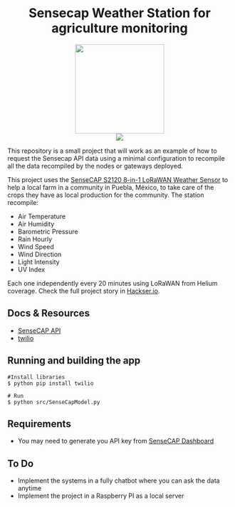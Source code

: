 <div align="center">
 <h1>Sensecap Weather Station for agriculture monitoring </h1>
</div>

<div align="center">
  <img src="https://seeklogo.com/images/S/seeed-studio-logo-4F3B000EB9-seeklogo.com.png" height="200"/>
  <br/>
  <a href="https://github.com/MarSH-Up/SensecapAPI_call">
    <img src="https://img.shields.io/badge/python-v3.7-blue">
  </a>
</div>


This repository is a small project that will work as an example of how to request the Sensecap API data using a minimal configuration to recompile all the data recompiled by the nodes or gateways deployed. 

This project uses the [SenseCAP S2120 8-in-1 LoRaWAN Weather Sensor](https://www.seeedstudio.com/sensecap-s2120-lorawan-8-in-1-weather-sensor-p-5436.html) to help a local farm in a community in Puebla, México, to take care of the crops they have as local production for the community. The station recompile:
- Air Temperature
- Air Humidity
- Barometric Pressure
- Rain Hourly
- Wind Speed
- Wind Direction 
- Light Intensity
- UV Index

Each one independently every 20 minutes using LoRaWAN from Helium coverage. Check the full project story in [Hackser.io](https://www.hackster.io/MarsUpM/sensecap-s2120-8-in-1-lorawan-weather-sensor-063603). 

## Docs & Resources

- [SenseCAP API](https://sensecap-docs.seeed.cc/introduction.html)
- [twilio](https://www.twilio.com/en-us/messaging/programmable-messaging-api)


## Running and building the app

```
#Install libraries
$ python pip install twilio

# Run
$ python src/SenseCapModel.py 
```

## Requirements

<div align='left'>
    <ul>
        <li>You may need to generate you API key from <a href='http://sensecap.seeed.cc/portal/#/dashboard'>SenseCAP Dashboard</a></li>
    </ul>
</div>

## To Do

<div align='left'>
    <ul>
        <li>Implement the systems in a fully chatbot where you can ask the data anytime</li>
        <li>Implement the project in a Raspberry PI as a local server</li>
    </ul>
</div>
